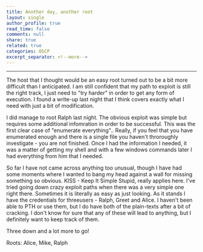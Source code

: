 ```yaml
---
title: Another day, another root
layout: single
author_profile: true
read_time: false
comments: null
share: true
related: true
categories: OSCP
excerpt_separator: <!--more-->
---
```

_______________________________________________________________________________________________________________________________________

The host that I thought would be an easy root turned out to be a bit more difficult than I anticipated. I am still confident that my path to exploit is still the right track, I just need to "try harder" in order to get any form of execution. I found a write-up last night that I think covers exactly what I need with just a bit of modification.
<!--more-->
I did manage to root Ralph last night. The obvious exploit was simple but requires some additional infomration in order to be successful. This was the first clear case of "enumerate everything".. Really, if you feel that you have enumerated enough and there is a single file you haven't throroughly investigate - you are not finished. Once I had the information I needed, it was a matter of getting my shell and with a few windows commands later I had everything from him that I needed. 

So far I have not came across anything too unusual, though I have had some moments where I wanted to bang my head against a wall for missing something so obvious. KISS - Keep It Simple Stupid, really applies here. I've tried going down crazy exploit paths when there was a very simple one right there. Sometimes it is literally as easy as just looking. 
As it stands I have the credentials for threeusers - Ralph, Greet and Alice. I haven't been able to PTH or use them, but I do have both of the plain-texts after a bit of cracking. I don't know for sure that any of these will lead to anything, but I definitely want to keep track of them. 

Three down and a lot more to go! 

Roots: Alice, Mike, Ralph
